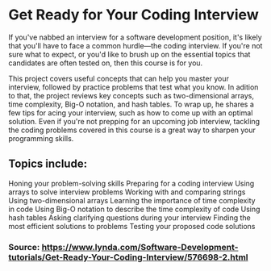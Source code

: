 # Get Ready for Your Coding Interview

If you've nabbed an interview for a software development position, it's likely that you'll have to face a common 
hurdle—the coding interview. If you're not sure what to expect, or you'd like to brush up on the essential topics 
that candidates are often tested on, then this course is for you.

This project covers useful concepts that can help you master your interview, followed by practice problems that test what you know. 
In adition to that, the project reviews key concepts such as two-dimensional arrays, time complexity, Big-O notation, and hash tables. 
To wrap up, he shares a few tips for acing your interview, such as how to come up with an optimal solution. 
Even if you're not prepping for an upcoming job interview, tackling the coding problems covered in this course is a 
great way to sharpen your programming skills.

## Topics include:

Honing your problem-solving skills
Preparing for a coding interview
Using arrays to solve interview problems
Working with and comparing strings
Using two-dimensional arrays
Learning the importance of time complexity in code
Using Big-O notation to describe the time complexity of code
Using hash tables 
Asking clarifying questions during your interview
Finding the most efficient solutions to problems
Testing your proposed code solutions


### Source: https://www.lynda.com/Software-Development-tutorials/Get-Ready-Your-Coding-Interview/576698-2.html
